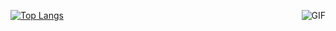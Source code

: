 [![Top Langs](https://github-readme-stats.vercel.app/api/top-langs/?username=WoBok&hide_title=true&layout=compact)]()
<img align="right" alt="GIF" src="https://raw.githubusercontent.com/JoeyBling/JoeyBling/master/pic/pusheencode.gif" />
